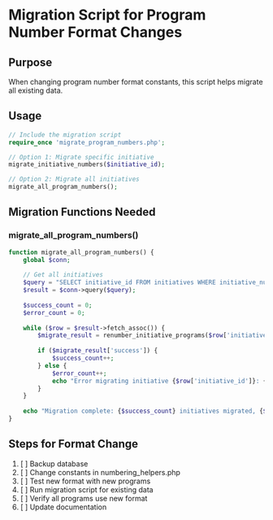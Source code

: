 # Migration Script for Program Number Format Changes

## Purpose
When changing program number format constants, this script helps migrate all existing data.

## Usage
```php
// Include the migration script
require_once 'migrate_program_numbers.php';

// Option 1: Migrate specific initiative
migrate_initiative_numbers($initiative_id);

// Option 2: Migrate all initiatives
migrate_all_program_numbers();
```

## Migration Functions Needed

### migrate_all_program_numbers()
```php
function migrate_all_program_numbers() {
    global $conn;
    
    // Get all initiatives
    $query = "SELECT initiative_id FROM initiatives WHERE initiative_number IS NOT NULL";
    $result = $conn->query($query);
    
    $success_count = 0;
    $error_count = 0;
    
    while ($row = $result->fetch_assoc()) {
        $migrate_result = renumber_initiative_programs($row['initiative_id']);
        
        if ($migrate_result['success']) {
            $success_count++;
        } else {
            $error_count++;
            echo "Error migrating initiative {$row['initiative_id']}: {$migrate_result['error']}\n";
        }
    }
    
    echo "Migration complete: {$success_count} initiatives migrated, {$error_count} errors\n";
}
```

## Steps for Format Change
1. [ ] Backup database
2. [ ] Change constants in numbering_helpers.php
3. [ ] Test new format with new programs
4. [ ] Run migration script for existing data
5. [ ] Verify all programs use new format
6. [ ] Update documentation
